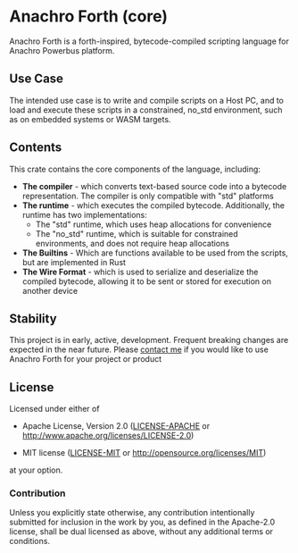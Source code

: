 # Anachro Forth (core)

Anachro Forth is a forth-inspired, bytecode-compiled
scripting language for Anachro Powerbus platform.

## Use Case

The intended use case is to write and compile scripts on a Host PC, and to load and execute these scripts in a constrained, no_std environment, such as on embedded systems or WASM targets.

## Contents

This crate contains the core components of the language,
including:

* **The compiler** - which converts text-based source code
  into a bytecode representation. The compiler is only
  compatible with "std" platforms
* **The runtime** - which executes the compiled bytecode.
  Additionally, the runtime has two implementations:
  * The "std" runtime, which uses heap allocations for convenience
  * The "no_std" runtime, which is suitable for constrained
    environments, and does not require heap allocations
* **The Builtins** - Which are functions available to be used from the
  scripts, but are implemented in Rust
* **The Wire Format** - which is used to serialize and deserialize
  the compiled bytecode, allowing it to be sent or stored for execution
  on another device

## Stability

This project is in early, active, development. Frequent breaking changes
are expected in the near future. Please [contact me](mailto:james@onevariable.com)
if you would like to use Anachro Forth for your project or product

## License

Licensed under either of

- Apache License, Version 2.0 ([LICENSE-APACHE](LICENSE-APACHE) or
  http://www.apache.org/licenses/LICENSE-2.0)

- MIT license ([LICENSE-MIT](LICENSE-MIT) or http://opensource.org/licenses/MIT)

at your option.

### Contribution

Unless you explicitly state otherwise, any contribution intentionally submitted
for inclusion in the work by you, as defined in the Apache-2.0 license, shall be
dual licensed as above, without any additional terms or conditions.
